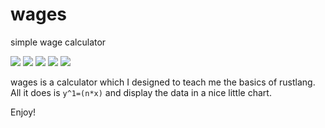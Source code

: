 # wages
simple wage calculator

![](https://travis-ci.com/tavichh/wages.svg?branch=master)
![](https://img.shields.io/discord/266370506591043585)
![](https://img.shields.io/github/repo-size/tavichh/wages)
![](https://img.shields.io/github/last-commit/tavichh/wages)
![](https://img.shields.io/github/issues-raw/tavichh/wages)

wages is a calculator which I designed to teach me the basics of rustlang. All it does is `y^1=(n*x)` and display the data in a nice little chart. 

Enjoy!

